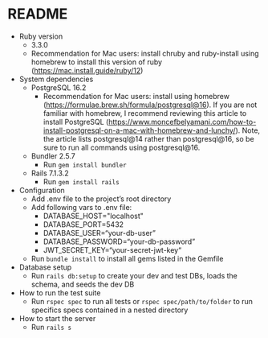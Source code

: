 # README
* Ruby version
    * 3.3.0
    * Recommendation for Mac users: install chruby and ruby-install using homebrew to install this version of ruby (https://mac.install.guide/ruby/12)
* System dependencies
    * PostgreSQL 16.2
        * Recommendation for Mac users: install using homebrew (https://formulae.brew.sh/formula/postgresql@16). If you are not familiar with homebrew, I recommend reviewing this article to install PostgreSQL (https://www.moncefbelyamani.com/how-to-install-postgresql-on-a-mac-with-homebrew-and-lunchy/). Note, the article lists postgresql@14 rather than postgresql@16, so be sure to run all commands using postgresql@16.
    * Bundler 2.5.7
        * Run `gem install bundler` 
    * Rails 7.1.3.2
        * Run `gem install rails`
* Configuration
    * Add .env file to the project’s root directory
    * Add following vars to .env file:
        * DATABASE_HOST="localhost"
        * DATABASE_PORT=5432
        * DATABASE_USER=“your-db-user”
        * DATABASE_PASSWORD=“your-db-password”
        * JWT_SECRET_KEY=“your-secret-jwt-key“
     * Run `bundle install` to install all gems listed in the Gemfile
* Database setup
    * Run `rails db:setup` to create your dev and test DBs, loads the schema, and seeds the dev DB
* How to run the test suite
    * Run `rspec spec` to run all tests or `rspec spec/path/to/folder` to run specifics specs contained in a nested directory
* How to start the server
    * Run `rails s`
